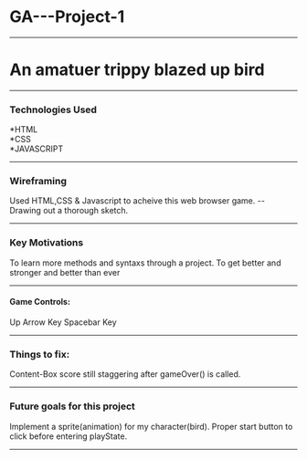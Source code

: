 # GA---Project-1
___
# An amatuer trippy blazed up bird
___
### Technologies Used
*HTML  
*CSS  
*JAVASCRIPT  
___
### Wireframing
Used HTML,CSS & Javascript to acheive this web browser game. --
Drawing out a thorough sketch. 
___
### Key Motivations
To learn more methods and syntaxs through a project.
To get better and stronger and better than ever
___
#### Game Controls:
Up Arrow Key
Spacebar Key
___
### Things to fix:
Content-Box score still staggering after gameOver() is called.
___
### Future goals for this project 
Implement a sprite(animation) for my character(bird).
Proper start button to click before entering playState.
___

